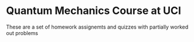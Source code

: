 # Quantum Mechanics Course at UCI
These are a set of homework assignemts and quizzes with partially worked out problems
